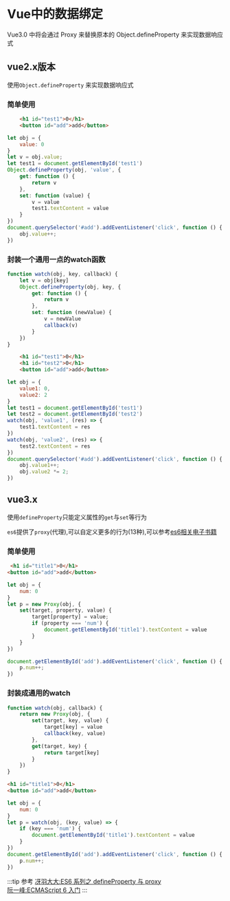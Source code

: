 # Vue中的数据绑定
Vue3.0 中将会通过 Proxy 来替换原本的 Object.defineProperty 来实现数据响应式

## vue2.x版本
使用``Object.defineProperty`` 来实现数据响应式
### 简单使用
```html
    <h1 id="test1">0</h1>
    <button id="add">add</button>
```
```js
let obj = {
    value: 0
}
let v = obj.value;
let test1 = document.getElementById('test1')
Object.defineProperty(obj, 'value', {
    get: function () {
        return v
    },
    set: function (value) {
        v = value
        test1.textContent = value
    }
})
document.querySelector('#add').addEventListener('click', function () {
    obj.value++;
})
```
### 封装一个通用一点的watch函数
```js
function watch(obj, key, callback) {
    let v = obj[key]
    Object.defineProperty(obj, key, {
        get: function () {
            return v
        },
        set: function (newValue) {
            v = newValue
            callback(v)
        }
    })
}
```
```html
    <h1 id="test1">0</h1>
    <h1 id="test2">0</h1>
    <button id="add">add</button>
```
```js
let obj = {
    value1: 0,
    value2: 2
}
let test1 = document.getElementById('test1')
let test2 = document.getElementById('test2')
watch(obj, 'value1', (res) => {
    test1.textContent = res
})
watch(obj, 'value2', (res) => {
    test2.textContent = res
})
document.querySelector('#add').addEventListener('click', function () {
    obj.value1++;
    obj.value2 *= 2;
})
```

## vue3.x
使用``defineProperty``只能定义属性的``get``与``set``等行为

``es6``提供了``proxy``(代理),可以自定义更多的行为(13种),可以参考[es6相关电子书籍](https://es6.ruanyifeng.com/#docs/proxy#Proxy-%E5%AE%9E%E4%BE%8B%E7%9A%84%E6%96%B9%E6%B3%95)
### 简单使用
```html
 <h1 id="title1">0</h1>
<button id="add">add</button>
```
```js
let obj = {
    num: 0
}
let p = new Proxy(obj, {
    set(target, property, value) {
        target[property] = value;
        if (property === 'num') {
            document.getElementById('title1').textContent = value
        }
    }
})

document.getElementById('add').addEventListener('click', function () {
    p.num++;
})
```

### 封装成通用的watch
```js
function watch(obj, callback) {
    return new Proxy(obj, {
        set(target, key, value) {
            target[key] = value
            callback(key, value)
        },
        get(target, key) {
            return target[key]
        }
    })
}
```

```html
<h1 id="title1">0</h1>
<button id="add">add</button>
```
```js
let obj = {
    num: 0
}
let p = watch(obj, (key, value) => {
    if (key === 'num') {
        document.getElementById('title1').textContent = value
    }
})
document.getElementById('add').addEventListener('click', function () {
    p.num++;
})
```

:::tip 参考
[冴羽大大:ES6 系列之 defineProperty 与 proxy](https://github.com/mqyqingfeng/Blog/issues/107)<br>
[阮一峰:ECMAScript 6 入门](https://es6.ruanyifeng.com/#docs/proxy#Proxy-%E5%AE%9E%E4%BE%8B%E7%9A%84%E6%96%B9%E6%B3%95)
:::

<comment/>
<tongji/>